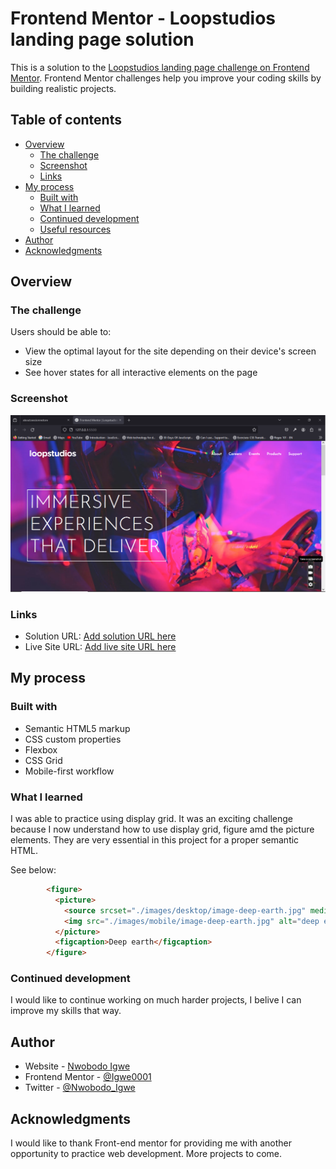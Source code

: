# Frontend Mentor - Loopstudios landing page solution

This is a solution to the [Loopstudios landing page challenge on Frontend Mentor](https://www.frontendmentor.io/challenges/loopstudios-landing-page-N88J5Onjw). Frontend Mentor challenges help you improve your coding skills by building realistic projects. 

## Table of contents

- [Overview](#overview)
  - [The challenge](#the-challenge)
  - [Screenshot](#screenshot)
  - [Links](#links)
- [My process](#my-process)
  - [Built with](#built-with)
  - [What I learned](#what-i-learned)
  - [Continued development](#continued-development)
  - [Useful resources](#useful-resources)
- [Author](#author)
- [Acknowledgments](#acknowledgments)



## Overview

### The challenge

Users should be able to:

- View the optimal layout for the site depending on their device's screen size
- See hover states for all interactive elements on the page

### Screenshot

![](./images/12.05.2024_19.51.52_REC.png)



### Links

- Solution URL: [Add solution URL here](https://your-solution-url.com)
- Live Site URL: [Add live site URL here](https://your-live-site-url.com)

## My process

### Built with

- Semantic HTML5 markup
- CSS custom properties
- Flexbox
- CSS Grid
- Mobile-first workflow


### What I learned

I was able to practice using display grid. It was an exciting challenge because I now understand how to use display grid, figure amd the picture elements. They are very essential in this project for a proper semantic HTML.

See below:

```html
        <figure>
          <picture>
            <source srcset="./images/desktop/image-deep-earth.jpg" media="(min-width: 768px)">
            <img src="./images/mobile/image-deep-earth.jpg" alt="deep earth">
          </picture>
          <figcaption>Deep earth</figcaption>
        </figure>
```


### Continued development

I would like to continue working on much harder projects, I belive I can improve my skills that way.





## Author

- Website - [Nwobodo Igwe](https://igwe.vercel.app)
- Frontend Mentor - [@Igwe0001](https://www.frontendmentor.io/profile/yourusername)
- Twitter - [@Nwobodo_Igwe](https://www.twitter.com/yourusername)



## Acknowledgments

I would like to thank Front-end mentor for providing me with another opportunity to practice web development. More projects to come.

